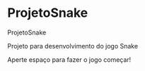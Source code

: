 # ProjetoSnake
ProjetoSnake

Projeto para desenvolvimento do jogo Snake

Aperte espaço para fazer o jogo começar!
